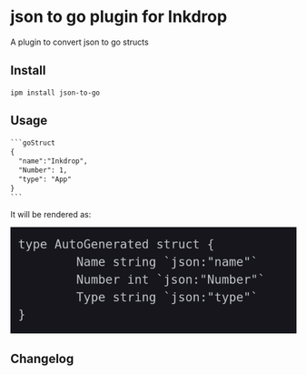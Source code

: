 # json to go plugin for Inkdrop

A plugin to convert json to go structs

## Install

```shell
ipm install json-to-go
```

## Usage

    ```goStruct
    {
      "name":"Inkdrop",
      "Number": 1,
      "type": "App"
    }
    ```

It will be rendered as:

![](https://github.com/jpastorm/inkdrop-json-to-go/raw/master/render.png)


## Changelog